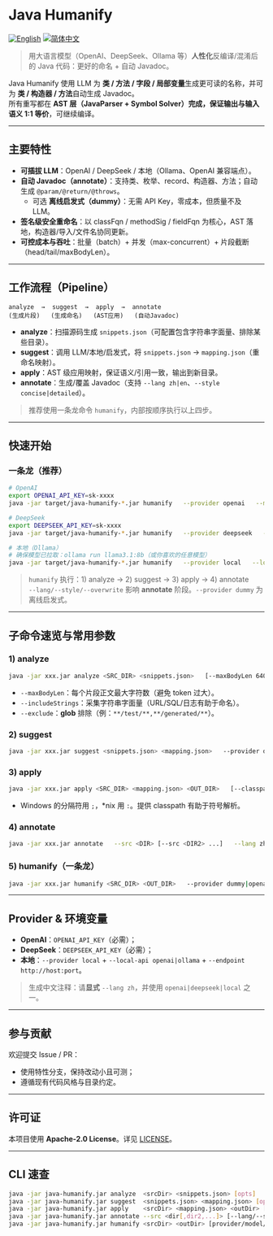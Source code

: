 # Java Humanify
[![English](https://img.shields.io/badge/README-English-blue)](./README.md)
[![简体中文](https://img.shields.io/badge/README-简体中文-brightgreen)](./README_zh.md)
> 用大语言模型（OpenAI、DeepSeek、Ollama 等）**人性化**反编译/混淆后的 Java 代码：更好的命名 + 自动 Javadoc。

Java Humanify 使用 LLM 为 **类 / 方法 / 字段 / 局部变量**生成更可读的名称，并可为 **类 / 构造器 / 方法**自动生成 Javadoc。  
所有重写都在 **AST 层（JavaParser + Symbol Solver）**完成，保证输出与输入**语义 1:1 等价**，可继续编译。

---

## 主要特性

- **可插拔 LLM**：OpenAI / DeepSeek / 本地（Ollama、OpenAI 兼容端点）。
- **自动 Javadoc（annotate）**：支持类、枚举、record、构造器、方法；自动生成 `@param/@return/@throws`。  
  - 可选 **离线启发式（dummy）**：无需 API Key，零成本，但质量不及 LLM。
- **签名级安全重命名**：以 classFqn / methodSig / fieldFqn 为核心，AST 落地，构造器/导入/文件名协同更新。
- **可控成本与吞吐**：批量（batch）+ 并发（max-concurrent）+ 片段截断（head/tail/maxBodyLen）。

---

## 工作流程（Pipeline）

```
analyze  →  suggest  →  apply  →  annotate
(生成片段)   (生成命名)   (AST应用)   (自动Javadoc)
```

- **analyze**：扫描源码生成 `snippets.json`（可配置包含字符串字面量、排除某些目录）。
- **suggest**：调用 LLM/本地/启发式，将 `snippets.json` → `mapping.json`（重命名映射）。
- **apply**：AST 级应用映射，保证语义/引用一致，输出到新目录。
- **annotate**：生成/覆盖 Javadoc（支持 `--lang zh|en`、`--style concise|detailed`）。

> 推荐使用一条龙命令 `humanify`，内部按顺序执行以上四步。

---

## 快速开始

### 一条龙（推荐）
```bash
# OpenAI
export OPENAI_API_KEY=sk-xxxx
java -jar target/java-humanify-*.jar humanify   --provider openai   --model gpt-4o-mini   --lang zh   samples/src samples/out
```

```bash
# DeepSeek
export DEEPSEEK_API_KEY=sk-xxxx
java -jar target/java-humanify-*.jar humanify   --provider deepseek   --model deepseek-chat   --lang zh   samples/src samples/out
```

```bash
# 本地（Ollama）
# 确保模型已拉取：ollama run llama3.1:8b（或你喜欢的任意模型）
java -jar target/java-humanify-*.jar humanify   --provider local   --local-api ollama   --endpoint http://localhost:11434   --model llama3.1:8b   --lang zh   samples/src samples/out
```

> `humanify` 执行：1) analyze → 2) suggest → 3) apply → 4) annotate  
> `--lang/--style/--overwrite` 影响 **annotate** 阶段。`--provider dummy` 为离线启发式。

---

## 子命令速览与常用参数

### 1) analyze
```bash
java -jar xxx.jar analyze <SRC_DIR> <snippets.json>   [--maxBodyLen 6400]   [--includeStrings true|false]   [--include-ctors true|false]   [--include-class true|false]   [--exclude <glob1,glob2,...>]
```
- `--maxBodyLen`：每个片段正文最大字符数（避免 token 过大）。  
- `--includeStrings`：采集字符串字面量（URL/SQL/日志有助于命名）。  
- `--exclude`：**glob** 排除（例：`**/test/**,**/generated/**`）。

### 2) suggest
```bash
java -jar xxx.jar suggest <snippets.json> <mapping.json>   --provider dummy|openai|local|deepseek   --model gpt-4o-mini   [--local-api openai|ollama]   [--endpoint http://host:port]   [--timeout-sec 180]   [--batch 12]   [--max-concurrent 100]   [--head 40 --tail 30]
```

### 3) apply
```bash
java -jar xxx.jar apply <SRC_DIR> <mapping.json> <OUT_DIR>   [--classpath <jarOrDir:jarOrDir:...>]   [--format | --no-format]
```
- Windows 的分隔符用 `;`，*nix 用 `:`。提供 classpath 有助于符号解析。

### 4) annotate
```bash
java -jar xxx.jar annotate   --src <DIR> [--src <DIR2> ...]   --lang zh|en   --style concise|detailed   --provider dummy|openai|local|deepseek   --model gpt-4o-mini   [--local-api openai|ollama]   [--endpoint http://host:port]   [--timeout-sec 180]   [--batch 12]   [--max-concurrent 100]   [--overwrite]
```

### 5) humanify（一条龙）
```bash
java -jar xxx.jar humanify <SRC_DIR> <OUT_DIR>   --provider dummy|openai|local|deepseek   --model <name>   --lang zh|en   [其它 suggest/annotate 相关参数...]
```

---

## Provider & 环境变量

- **OpenAI**：`OPENAI_API_KEY`（必需）；
- **DeepSeek**：`DEEPSEEK_API_KEY`（必需）；
- **本地**：`--provider local` + `--local-api openai|ollama` + `--endpoint http://host:port`。

> 生成中文注释：请**显式** `--lang zh`，并使用 `openai|deepseek|local` 之一。

---

## 参与贡献

欢迎提交 Issue / PR：
- 使用特性分支，保持改动小且可测；
- 遵循现有代码风格与目录约定。

---

## 许可证

本项目使用 **Apache-2.0 License**。详见 [LICENSE](./LICENSE)。

---

## CLI 速查

```bash
java -jar java-humanify.jar analyze  <srcDir> <snippets.json> [opts]
java -jar java-humanify.jar suggest  <snippets.json> <mapping.json> [opts]
java -jar java-humanify.jar apply    <srcDir> <mapping.json> <outDir> [--classpath ...]
java -jar java-humanify.jar annotate --src <dir[,dir2,...]> [--lang/--style/--overwrite ...]
java -jar java-humanify.jar humanify <srcDir> <outDir> [provider/model/annotate opts...]
```
